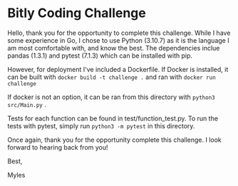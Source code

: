 # Bitly Coding Challenge

Hello, thank you for the opportunity to complete this challenge. While I have some experience in Go,
I chose to use Python (3.10.7) as it is the language I am most comfortable with, and know the best. The
dependencies inclue pandas (1.3.1) and pytest (7.1.3) which can be installed with pip.

However, for deployment I've included a Dockerfile. If Docker is installed, it can be built with
`docker build -t challenge .` and ran with `docker run challenge`

If docker is not an option, it can be ran from this directory with `python3 src/Main.py` .

Tests for each function can be found in test/function_test.py. To run the tests with pytest,
simply run `python3 -m pytest` in this directory. 

Once again, thank you for the opportunity complete this challenge. I look forward to hearing
back from you!

Best,

Myles